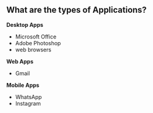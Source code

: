 ## What are the types of Applications?

**Desktop Apps**

- Microsoft Office
- Adobe Photoshop
- web browsers

**Web Apps**

- Gmail

**Mobile Apps**

- WhatsApp
- Instagram
